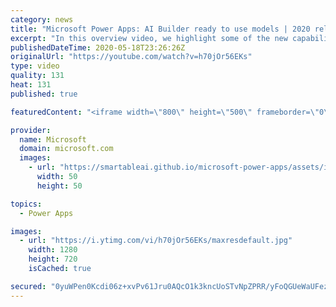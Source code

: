 ```yaml
---
category: news
title: "Microsoft Power Apps: AI Builder ready to use models | 2020 release wave 1 overview"
excerpt: "In this overview video, we highlight some of the new capabilities included in the latest update to Microsoft Power Apps, AI Builder ready to use models.     Here are the capabilities covered:   • Entity extraction helps you by identifying and extracting people, dates, places, locations, etc. from text"
publishedDateTime: 2020-05-18T23:26:26Z
originalUrl: "https://youtube.com/watch?v=h70jOr56EKs"
type: video
quality: 131
heat: 131
published: true

featuredContent: "<iframe width=\"800\" height=\"500\" frameborder=\"0\" src=\"https://www.youtube.com/embed/h70jOr56EKs\" allow=\"accelerometer; autoplay; encrypted-media; gyroscope; picture-in-picture\" allowfullscreen></iframe>"

provider:
  name: Microsoft
  domain: microsoft.com
  images:
    - url: "https://smartableai.github.io/microsoft-power-apps/assets/images/organizations/microsoft.com-50x50.jpg"
      width: 50
      height: 50

topics:
  - Power Apps

images:
  - url: "https://i.ytimg.com/vi/h70jOr56EKs/maxresdefault.jpg"
    width: 1280
    height: 720
    isCached: true

secured: "0yuWPen0Kcdi06z+xvPv61Jru0AQcO1k3kncUoSTvNpZPRR/yFoQGUeWaUFezrMP7U85SaADPUms1V5DriI7hAkmNIXMF6fgujJB2DuAYC7oOW18DngHt2bkdaTdB1CmaRSTXNT0wxIPjwjj/dmR/G/QSpCjEb2TQUcnbfYQ/SQZba2T3Jt5J+Ld3hXl9j2OgepSKKxO4X09FzAupDYxhbCwldAzh5n6wJJ9FETbI6F1crp53qDmQHkVOVzbmPyzyelRkuvCQHG2ayLAS4yCwo9u0Z2BzzIsxtwi9kUiWbMQOVzgikCf4kaUuALtSJS/XOeotpfxheYPhAiDNJQXc+DxCIMXW1DULwx8ODB06Oh5dRQKRRiYFPt5P8OY/FRgoufMdU8tm4C01zfXl7PFragYdKfKBt++qjEoaSnsDooWDJ9mOkUgjU3/xNksSZZP;bCLGWTY3HO48lW157iWSIQ=="
---
```


